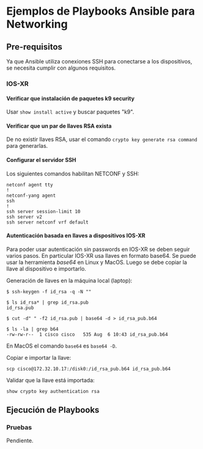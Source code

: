 # Ejemplos de Playbooks Ansible para Networking

## Pre-requisitos

Ya que Ansible utiliza conexiones SSH para conectarse
a los dispositivos, se necesita cumplir con algunos 
requisitos.

### IOS-XR

#### Verificar que instalación de paquetes k9 security 


Usar `show install active` y buscar paquetes "k9".


#### Verificar que un par de llaves RSA exista

De no existir llaves RSA, usar el comando
`crypto key generate rsa command` para generarlas.

#### Configurar el servidor SSH

Los siguientes comandos habilitan NETCONF y SSH:

    netconf agent tty
    !
    netconf-yang agent
    ssh
    !
    ssh server session-limit 10
    ssh server v2
    ssh server netconf vrf default

#### Autenticación basada en llaves a dispositivos IOS-XR

Para poder usar autenticación sin passwords en IOS-XR se deben
seguir varios pasos. En particular IOS-XR usa llaves en formato base64.
Se puede usar la herramienta *base64* en Linux y MacOS. Luego se debe copiar la llave al dispositivo e importarlo.

Generación de llaves en la máquina local (laptop):

    $ ssh-keygen -f id_rsa -q -N ""
    
    $ ls id_rsa* | grep id_rsa.pub
	id_rsa.pub

	$ cut -d" " -f2 id_rsa.pub | base64 -d > id_rsa_pub.b64

	$ ls -la | grep b64
	-rw-rw-r--  1 cisco cisco   535 Aug  6 10:43 id_rsa_pub.b64

En MacOS el comando `base64` es `base64 -D`.

Copiar e importar la llave:

	scp cisco@172.32.10.17:/disk0:/id_rsa_pub.b64 id_rsa_pub.b64
	
Validar que la llave está importada:

	show crypto key authentication rsa
	
## Ejecución de Playbooks

### Pruebas

Pendiente.


